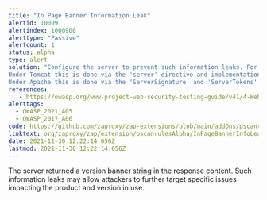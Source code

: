 ```yaml
---
title: "In Page Banner Information Leak"
alertid: 10009
alertindex: 1000900
alerttype: "Passive"
alertcount: 1
status: alpha
type: alert
solution: "Configure the server to prevent such information leaks. For example:
Under Tomcat this is done via the 'server' directive and implementation of custom error pages.
Under Apache this is done via the 'ServerSignature' and 'ServerTokens' directives."
references:
   - https://owasp.org/www-project-web-security-testing-guide/v41/4-Web_Application_Security_Testing/08-Testing_for_Error_Handling/
alerttags: 
  - OWASP_2021_A05
  - OWASP_2017_A06
code: https://github.com/zaproxy/zap-extensions/blob/main/addOns/pscanrulesAlpha/src/main/java/org/zaproxy/zap/extension/pscanrulesAlpha/InPageBannerInfoLeakScanRule.java
linktext: org/zaproxy/zap/extension/pscanrulesAlpha/InPageBannerInfoLeakScanRule.java
date: 2021-11-30 12:22:14.656Z
lastmod: 2021-11-30 12:22:14.656Z
---
```

The server returned a version banner string in the response content. Such information leaks may allow attackers to further target specific issues impacting the product and version in use.
